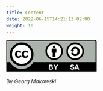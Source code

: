 ```yaml
---
title: Content
date: 2022-06-15T14:21:13+02:00
weight: 10
---
```


![Creative Commons 4.0](logo/CC-by-sa.svg) 

By _Georg Makowski_
